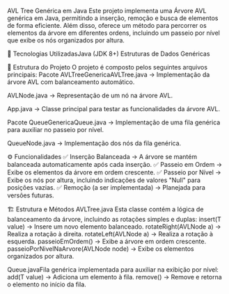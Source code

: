 AVL Tree Genérica em Java
Este projeto implementa uma Árvore AVL genérica em Java, permitindo a inserção, remoção e busca de elementos de forma eficiente. Além disso, oferece um método para percorrer os elementos da árvore em diferentes ordens, incluindo um passeio por nível que exibe os nós organizados por altura.

📌 Tecnologias UtilizadasJava (JDK 8+)
  Estruturas de Dados Genéricas

📁 Estrutura do Projeto
O projeto é composto pelos seguintes arquivos principais:
  Pacote AVLTreeGenericaAVLTree.java → Implementação da árvore AVL com balanceamento automático.
  
  AVLNode.java → Representação de um nó na árvore AVL.
  
  App.java → Classe principal para testar as funcionalidades da árvore AVL.
  
  Pacote QueueGenericaQueue.java → Implementação de uma fila genérica para auxiliar no passeio por nível.
  
  QueueNode.java → Implementação dos nós da fila genérica.

⚙️ Funcionalidades
✅ Inserção Balanceada → A árvore se mantém balanceada automaticamente após cada inserção.
✅ Passeio em Ordem → Exibe os elementos da árvore em ordem crescente.
✅ Passeio por Nível → Exibe os nós por altura, incluindo indicações de valores "Null" para posições vazias.
✅ Remoção (a ser implementada) → Planejada para versões futuras.

🏗️ Estrutura e Métodos
  AVLTree.java
  Esta classe contém a lógica de balanceamento da árvore, incluindo as rotações simples e duplas:
    insert(T value) → Insere um novo elemento balanceado.
    rotateRight(AVLNode<T> a) → Realiza a rotação à direita.
    rotateLeft(AVLNode<T> a) → Realiza a rotação à esquerda.
    passeioEmOrdem() → Exibe a árvore em ordem crescente.
    passeioPorNivelNaArvore(AVLNode<T> node) → Exibe os elementos organizados por altura.
    
  Queue.javaFila genérica implementada para auxiliar na exibição por nível:
    add(T value) → Adiciona um elemento à fila.
    remove() → Remove e retorna o elemento no início da fila.
